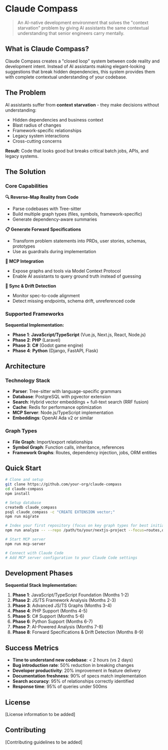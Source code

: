 # Claude Compass

> An AI-native development environment that solves the "context starvation" problem by giving AI assistants the same contextual understanding that senior engineers carry mentally.

## What is Claude Compass?

Claude Compass creates a "closed loop" system between code reality and development intent. Instead of AI assistants making elegant-looking suggestions that break hidden dependencies, this system provides them with complete contextual understanding of your codebase.

## The Problem

AI assistants suffer from **context starvation** - they make decisions without understanding:
- Hidden dependencies and business context
- Blast radius of changes
- Framework-specific relationships
- Legacy system interactions
- Cross-cutting concerns

**Result**: Code that looks good but breaks critical batch jobs, APIs, and legacy systems.

## The Solution

### Core Capabilities

**🔍 Reverse-Map Reality from Code**
- Parse codebases with Tree-sitter
- Build multiple graph types (files, symbols, framework-specific)
- Generate dependency-aware summaries

**📋 Generate Forward Specifications**
- Transform problem statements into PRDs, user stories, schemas, prototypes
- Use as guardrails during implementation

**🔌 MCP Integration**
- Expose graphs and tools via Model Context Protocol
- Enable AI assistants to query ground truth instead of guessing

**🔄 Sync & Drift Detection**
- Monitor spec-to-code alignment
- Detect missing endpoints, schema drift, unreferenced code

### Supported Frameworks

**Sequential Implementation:**
- **Phase 1**: **JavaScript/TypeScript** (Vue.js, Next.js, React, Node.js)
- **Phase 2**: **PHP** (Laravel)
- **Phase 3**: **C#** (Godot game engine)
- **Phase 4**: **Python** (Django, FastAPI, Flask)

## Architecture

### Technology Stack
- **Parser**: Tree-sitter with language-specific grammars
- **Database**: PostgreSQL with pgvector extension
- **Search**: Hybrid vector embeddings + full-text search (RRF fusion)
- **Cache**: Redis for performance optimization
- **MCP Server**: Node.js/TypeScript implementation
- **Embeddings**: OpenAI Ada v2 or similar

### Graph Types
- **File Graph**: Import/export relationships
- **Symbol Graph**: Function calls, inheritance, references
- **Framework Graphs**: Routes, dependency injection, jobs, ORM entities

## Quick Start

```bash
# Clone and setup
git clone https://github.com/your-org/claude-compass
cd claude-compass
npm install

# Setup database
createdb claude_compass
psql claude_compass -c "CREATE EXTENSION vector;"
npm run migrate

# Index your first repository (focus on key graph types for best initial experience)
npm run analyze -- --repo /path/to/your/nextjs-project --focus=routes,di,jobs

# Start MCP server
npm run mcp-server

# Connect with Claude Code
# Add MCP server configuration to your Claude Code settings
```

## Development Phases

**Sequential Stack Implementation:**
1. **Phase 1**: JavaScript/TypeScript Foundation (Months 1-2)
2. **Phase 2**: JS/TS Framework Analysis (Months 2-3)
3. **Phase 3**: Advanced JS/TS Graphs (Months 3-4)
4. **Phase 4**: PHP Support (Months 4-5)
5. **Phase 5**: C# Support (Months 5-6)
6. **Phase 6**: Python Support (Months 6-7)
7. **Phase 7**: AI-Powered Analysis (Months 7-8)
8. **Phase 8**: Forward Specifications & Drift Detection (Months 8-9)

## Success Metrics

- **Time to understand new codebase**: < 2 hours (vs 2 days)
- **Bug introduction rate**: 50% reduction in breaking changes
- **Developer productivity**: 20% improvement in feature delivery
- **Documentation freshness**: 90% of specs match implementation
- **Search accuracy**: 95% of relationships correctly identified
- **Response time**: 95% of queries under 500ms

## License

[License information to be added]

## Contributing

[Contributing guidelines to be added]